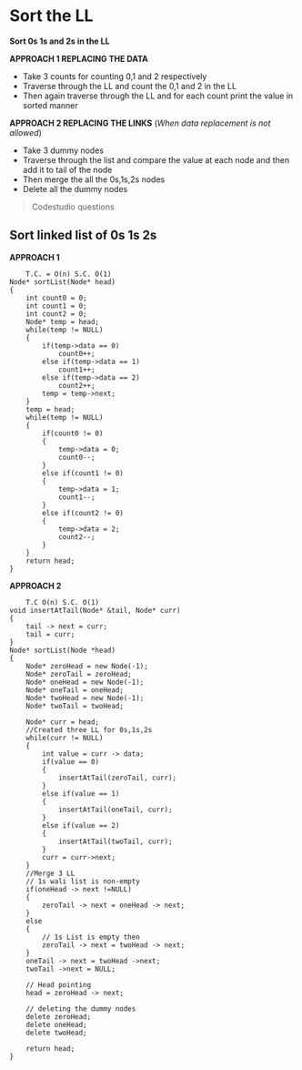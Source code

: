 # Sort the LL

**Sort 0s 1s and 2s in the LL**

**APPROACH 1 REPLACING THE DATA**
- Take 3 counts for counting 0,1 and 2 respectively
- Traverse through the LL and count the 0,1 and 2 in the LL
- Then again traverse through the LL and for each count print the value in sorted manner

**APPROACH 2 REPLACING THE LINKS** (*When data replacement is not allowed*) 
- Take 3 dummy nodes
- Traverse through the list and compare the value at each node and then add it to tail of the node
- Then merge the all the 0s,1s,2s nodes 
- Delete all the dummy nodes 
> Codestudio questions

## Sort linked list of 0s 1s 2s
**APPROACH 1**
```
    T.C. = O(n) S.C. O(1)
Node* sortList(Node* head)
{
    int count0 = 0;
    int count1 = 0;
    int count2 = 0;
    Node* temp = head;
    while(temp != NULL)
    {
        if(temp->data == 0)
            count0++;
        else if(temp->data == 1)
            count1++;
        else if(temp->data == 2)
            count2++;
        temp = temp->next;
    }
    temp = head;
    while(temp != NULL)
    {
        if(count0 != 0)
        {
            temp->data = 0;
            count0--;
        }
        else if(count1 != 0)
        {
            temp->data = 1;
            count1--;
        }
        else if(count2 != 0)
        {
            temp->data = 2;
            count2--;
        }
    }
    return head;
}
```

**APPROACH 2**
```
    T.C O(n) S.C. O(1)
void insertAtTail(Node* &tail, Node* curr)
{
    tail -> next = curr;
    tail = curr; 
}
Node* sortList(Node *head)
{
    Node* zeroHead = new Node(-1);
    Node* zeroTail = zeroHead;
    Node* oneHead = new Node(-1);
    Node* oneTail = oneHead;
    Node* twoHead = new Node(-1);
    Node* twoTail = twoHead;
    
    Node* curr = head;
    //Created three LL for 0s,1s,2s
    while(curr != NULL)
    {
        int value = curr -> data;
        if(value == 0)
        {
            insertAtTail(zeroTail, curr);
        }
        else if(value == 1)
        {
            insertAtTail(oneTail, curr);
        }
        else if(value == 2)
        {
            insertAtTail(twoTail, curr);
        }
        curr = curr->next;
    }
    //Merge 3 LL
    // 1s wali list is non-empty
    if(oneHead -> next !=NULL)
    {
        zeroTail -> next = oneHead -> next;
    }
    else
    {
        // 1s List is empty then
        zeroTail -> next = twoHead -> next;
    }
    oneTail -> next = twoHead ->next;
    twoTail ->next = NULL;
    
    // Head pointing
    head = zeroHead -> next;
    
    // deleting the dummy nodes
    delete zeroHead;
    delete oneHead;
    delete twoHead;
    
    return head;
}
```